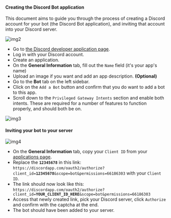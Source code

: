 #### Creating the Discord Bot application

This document aims to guide you through the process of creating a Discord account for your bot (the Discord Bot application), and inviting that account into your Discord server.

![img2](https://i.imgur.com/Vxxeh2n.gif)

- Go to [the Discord developer application page][DiscordApp].
- Log in with your Discord account.
- Create an application.
- On the **General Information** tab, fill out the `Name` field (it's your app's name)
- Upload an image if you want and add an app description. **(Optional)**
- Go to the **Bot** tab on the left sidebar.
- Click on the `Add a Bot` button and confirm that you do want to add a bot to this app.
- Scroll down to the `Privileged Gateway Intents` section and enable both intents. 
These are required for a number of features to function properly, and should both be on.

![img3](https://i.imgur.com/iuq2901.gif)

#### Inviting your bot to your server

![img4](https://i.imgur.com/6beUSa5.gif)

- On the **General Information** tab, copy your `Client ID` from your [applications page][DiscordApp].
- Replace the **`12345678`** in this link:
  `https://discordapp.com/oauth2/authorize?client_id=`**`12345678`**`&scope=bot&permissions=66186303` with your `Client ID`.
- The link should now look like this:
  `https://discordapp.com/oauth2/authorize?client_id=`**`YOUR_CLIENT_ID_HERE`**`&scope=bot&permissions=66186303`
- Access that newly created link, pick your Discord server, click `Authorize` and confirm with the captcha at the end.
- The bot should have been added to your server.

[Google Console]: https://console.developers.google.com
[DiscordApp]: https://discordapp.com/developers/applications/me
[Invite Guide]: https://tukimoop.pw/s/guide.html